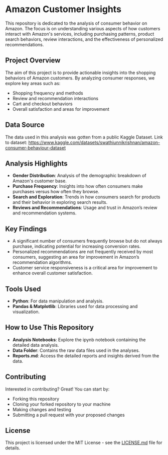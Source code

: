 # Amazon Customer Insights

This repository is dedicated to the analysis of consumer behavior on Amazon. The focus is on understanding various aspects of how customers interact with Amazon's services, including purchasing patterns, product search behaviors, review interactions, and the effectiveness of personalized recommendations.

## Project Overview

The aim of this project is to provide actionable insights into the shopping behaviors of Amazon customers. By analyzing consumer responses, we explore key areas such as:
- Shopping frequency and methods
- Review and recommendation interactions
- Cart and checkout behaviors
- Overall satisfaction and areas for improvement

## Data Source

The data used in this analysis was gotten from a public Kaggle Dataset.
Link to dataset: https://www.kaggle.com/datasets/swathiunnikrishnan/amazon-consumer-behaviour-dataset

## Analysis Highlights

- **Gender Distribution**: Analysis of the demographic breakdown of Amazon's customer base.
- **Purchase Frequency**: Insights into how often consumers make purchases versus how often they browse.
- **Search and Exploration**: Trends in how consumers search for products and their behavior in exploring search results.
- **Reviews and Recommendations**: Usage and trust in Amazon’s review and recommendation systems.

## Key Findings

- A significant number of consumers frequently browse but do not always purchase, indicating potential for increasing conversion rates.
- Personalized recommendations are not frequently received by most consumers, suggesting an area for improvement in Amazon’s recommendation algorithms.
- Customer service responsiveness is a critical area for improvement to enhance overall customer satisfaction.

## Tools Used

- **Python**: For data manipulation and analysis.
- **Pandas & Matplotlib**: Libraries used for data processing and visualization.

## How to Use This Repository

- **Analysis Notebooks**: Explore the ipynb notebook containing the detailed data analysis.
- **Data Folder**: Contains the raw data files used in the analyses.
- **Reports.md**: Access the detailed reports and insights derived from the data.

## Contributing

Interested in contributing? Great! You can start by:
- Forking this repository
- Cloning your forked repository to your machine
- Making changes and testing
- Submitting a pull request with your proposed changes

## License

This project is licensed under the MIT License - see the [LICENSE.md](LICENSE.md) file for details.
